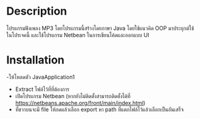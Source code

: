 # Description
โปรแกรมฟังเพลง MP3 โดยโปรแกรมนี้สร้างโดยภาษา Java โดยใช้แนวคิด OOP มาประยุกต์ใช้ในโปรเจคนี้
และใช้โปรแกรม Netbean ในการเขียนโค้ดและออกแบบ UI

# Installation
-ให้โหลดตัว JavaApplication1
- Extract ไฟล์ไว้ที่ที่ต้องการ
- เปิดโปรแกรม Netbean (หากยังไม่ติดตั้งสามารถติดตั้งได้ที่ https://netbeans.apache.org/front/main/index.html)
- ที่ขวาบนจะมี file ให้กดแล้วเลือก export หา path ที่แตกไฟล์ไว้แล้วเลือกเป็นอันเสร็จ
